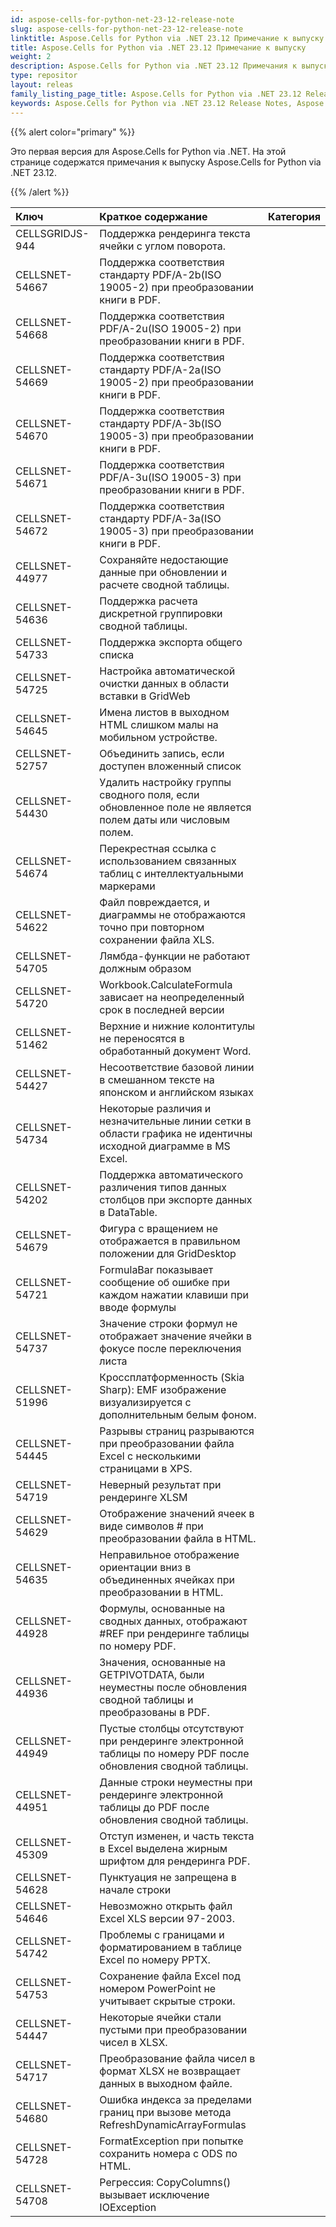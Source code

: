 ```yaml
---
id: aspose-cells-for-python-net-23-12-release-note
slug: aspose-cells-for-python-net-23-12-release-note
linktitle: Aspose.Cells for Python via .NET 23.12 Примечание к выпуску
title: Aspose.Cells for Python via .NET 23.12 Примечание к выпуску
weight: 2
description: Aspose.Cells for Python via .NET 23.12 Примечания к выпуску – последние улучшения, новые функции и исправления.
type: repositor
layout: releas
family_listing_page_title: Aspose.Cells for Python via .NET 23.12 Release Note
keywords: Aspose.Cells for Python via .NET 23.12 Release Notes, Aspose.Cells for Python via .NET 23.12 updates and fixe
---
```

{{% alert color="primary" %}}

Это первая версия для Aspose.Cells for Python via .NET.
На этой странице содержатся примечания к выпуску Aspose.Cells for Python via .NET 23.12.

{{% /alert %}}

|**Ключ**|**Краткое содержание**|**Категория**|
| :- | :- | :- |
|CELLSGRIDJS-944|Поддержка рендеринга текста ячейки с углом поворота.|
|CELLSNET-54667|Поддержка соответствия стандарту PDF/A-2b(ISO 19005-2) при преобразовании книги в PDF.|
|CELLSNET-54668|Поддержка соответствия PDF/A-2u(ISO 19005-2) при преобразовании книги в PDF.|
|CELLSNET-54669|Поддержка соответствия стандарту PDF/A-2a(ISO 19005-2) при преобразовании книги в PDF.|
|CELLSNET-54670|Поддержка соответствия стандарту PDF/A-3b(ISO 19005-3) при преобразовании книги в PDF.|
|CELLSNET-54671|Поддержка соответствия PDF/A-3u(ISO 19005-3) при преобразовании книги в PDF.|
|CELLSNET-54672|Поддержка соответствия стандарту PDF/A-3a(ISO 19005-3) при преобразовании книги в PDF.|
|CELLSNET-44977|Сохраняйте недостающие данные при обновлении и расчете сводной таблицы.|
|CELLSNET-54636|Поддержка расчета дискретной группировки сводной таблицы.|
|CELLSNET-54733|Поддержка экспорта общего списка|
|CELLSNET-54725|Настройка автоматической очистки данных в области вставки в GridWeb|
|CELLSNET-54645| Имена листов в выходном HTML слишком малы на мобильном устройстве.|
|CELLSNET-52757| Объединить запись, если доступен вложенный список|
|CELLSNET-54430|Удалить настройку группы сводного поля, если обновленное поле не является полем даты или числовым полем.|
|CELLSNET-54674|Перекрестная ссылка с использованием связанных таблиц с интеллектуальными маркерами|
|CELLSNET-54622|Файл повреждается, и диаграммы не отображаются точно при повторном сохранении файла XLS.|
|CELLSNET-54705|Лямбда-функции не работают должным образом|
|CELLSNET-54720|Workbook.CalculateFormula зависает на неопределенный срок в последней версии|
|CELLSNET-51462|Верхние и нижние колонтитулы не переносятся в обработанный документ Word.|
|CELLSNET-54427|Несоответствие базовой линии в смешанном тексте на японском и английском языках|
|CELLSNET-54734|Некоторые различия и незначительные линии сетки в области графика не идентичны исходной диаграмме в MS Excel.|
|CELLSNET-54202|Поддержка автоматического различения типов данных столбцов при экспорте данных в DataTable.|
|CELLSNET-54679|Фигура с вращением не отображается в правильном положении для GridDesktop|
|CELLSNET-54721|FormulaBar показывает сообщение об ошибке при каждом нажатии клавиши при вводе формулы|
|CELLSNET-54737|Значение строки формул не отображает значение ячейки в фокусе после переключения листа|
|CELLSNET-51996|Кроссплатформенность (Skia Sharp): EMF изображение визуализируется с дополнительным белым фоном.|
|CELLSNET-54445|Разрывы страниц разрываются при преобразовании файла Excel с несколькими страницами в XPS.|
|CELLSNET-54719|Неверный результат при рендеринге XLSM|
|CELLSNET-54629|Отображение значений ячеек в виде символов # при преобразовании файла в HTML.|
|CELLSNET-54635|Неправильное отображение ориентации вниз в объединенных ячейках при преобразовании в HTML.|
|CELLSNET-44928|Формулы, основанные на сводных данных, отображают #REF при рендеринге таблицы по номеру PDF.|
|CELLSNET-44936|Значения, основанные на GETPIVOTDATA, были неуместны после обновления сводной таблицы и преобразованы в PDF.|
|CELLSNET-44949|Пустые столбцы отсутствуют при рендеринге электронной таблицы по номеру PDF после обновления сводной таблицы.|
|CELLSNET-44951|Данные строки неуместны при рендеринге электронной таблицы до PDF после обновления сводной таблицы.|
|CELLSNET-45309|Отступ изменен, и часть текста в Excel выделена жирным шрифтом для рендеринга PDF.|
|CELLSNET-54628|Пунктуация не запрещена в начале строки|
|CELLSNET-54646| Невозможно открыть файл Excel XLS версии 97-2003.|
|CELLSNET-54742|Проблемы с границами и форматированием в таблице Excel по номеру PPTX.|
|CELLSNET-54753|Сохранение файла Excel под номером PowerPoint не учитывает скрытые строки.|
|CELLSNET-54447|Некоторые ячейки стали пустыми при преобразовании чисел в XLSX.|
|CELLSNET-54717|Преобразование файла чисел в формат XLSX не возвращает данных в выходном файле.|
|CELLSNET-54680|Ошибка индекса за пределами границ при вызове метода RefreshDynamicArrayFormulas|
|CELLSNET-54728|FormatException при попытке сохранить номера с ODS по HTML.|
|CELLSNET-54708|Регрессия: CopyColumns() вызывает исключение IOException|

